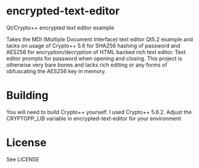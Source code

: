 encrypted-text-editor
=====================

Qt/Crypto++ encrypted text editor example

Takes the MDI (Multiple Document Interface) text editor Qt5.2 example and tacks on usage of Crypto++ 5.6 for SHA256 hashing of password and AES256 for encryption/decryption of HTML backed rich text editor.  Text editor prompts for password when opening and closing.  This project is otherwise very bare bones and lacks rich editing or any forms of obfuscating the AES256 key in memory.


Building
========
You will need to build Crypto++ yourself.  I used Crypto++ 5.6.2.  Adjust the CRYPTOPP_LIB variable in encrypted-text-editor for your environment

License
=======
See LICENSE
